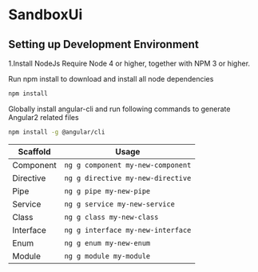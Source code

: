 # SandboxUi

## Setting up Development Environment

1.Install NodeJs
  Require Node 4 or higher, together with NPM 3 or higher.
  
Run npm install to download and install all node dependencies 

```bash
npm install
```

Globally install angular-cli and
run following commands to generate Angular2 related files

```bash
npm install -g @angular/cli
```

Scaffold  | Usage
---       | ---
Component | `ng g component my-new-component`
Directive | `ng g directive my-new-directive`
Pipe      | `ng g pipe my-new-pipe`
Service   | `ng g service my-new-service`
Class     | `ng g class my-new-class`
Interface | `ng g interface my-new-interface`
Enum      | `ng g enum my-new-enum`
Module    | `ng g module my-module`

